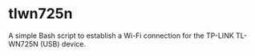 # tlwn725n
A simple Bash script to establish a Wi-Fi connection for the TP-LINK TL-WN725N (USB) device.
